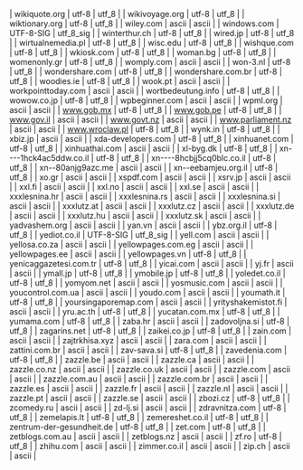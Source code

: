 | wikiquote.org | utf-8 | utf_8 |
| wikivoyage.org | utf-8 | utf_8 |
| wiktionary.org | utf-8 | utf_8 |
| wiley.com | ascii | ascii |
| windows.com | UTF-8-SIG | utf_8_sig |
| winterthur.ch | utf-8 | utf_8 |
| wired.jp | utf-8 | utf_8 |
| wirtualnemedia.pl | utf-8 | utf_8 |
| wisc.edu | utf-8 | utf_8 |
| wishque.com | utf-8 | utf_8 |
| wkiosk.com | utf-8 | utf_8 |
| woman.bg | utf-8 | utf_8 |
| womenonly.gr | utf-8 | utf_8 |
| womply.com | ascii | ascii |
| won-3.nl | utf-8 | utf_8 |
| wondershare.com | utf-8 | utf_8 |
| wondershare.com.br | utf-8 | utf_8 |
| woodies.ie | utf-8 | utf_8 |
| wook.pt | ascii | ascii |
| workpointtoday.com | ascii | ascii |
| wortbedeutung.info | utf-8 | utf_8 |
| wowow.co.jp | utf-8 | utf_8 |
| wpbeginner.com | ascii | ascii |
| wpml.org | ascii | ascii |
| www.gob.mx | utf-8 | utf_8 |
| www.gob.pe | utf-8 | utf_8 |
| www.gov.il | ascii | ascii |
| www.govt.nz | ascii | ascii |
| www.parliament.nz | ascii | ascii |
| www.wroclaw.pl | utf-8 | utf_8 |
| wynk.in | utf-8 | utf_8 |
| xbiz.jp | ascii | ascii |
| xda-developers.com | utf-8 | utf_8 |
| xinhuanet.com | utf-8 | utf_8 |
| xinhuathai.com | ascii | ascii |
| xl-byg.dk | utf-8 | utf_8 |
| xn----1hck4ac5ddw.co.il | utf-8 | utf_8 |
| xn----8hcbjj5cq0blc.co.il | utf-8 | utf_8 |
| xn--80anjg9azc.me | ascii | ascii |
| xn--eebamjeu.org.il | utf-8 | utf_8 |
| xo.gr | ascii | ascii |
| xspdf.com | ascii | ascii |
| xsrv.jp | ascii | ascii |
| xxl.fi | ascii | ascii |
| xxl.no | ascii | ascii |
| xxl.se | ascii | ascii |
| xxxlesnina.hr | ascii | ascii |
| xxxlesnina.rs | ascii | ascii |
| xxxlesnina.si | ascii | ascii |
| xxxlutz.at | ascii | ascii |
| xxxlutz.cz | ascii | ascii |
| xxxlutz.de | ascii | ascii |
| xxxlutz.hu | ascii | ascii |
| xxxlutz.sk | ascii | ascii |
| yadvashem.org | ascii | ascii |
| yan.vn | ascii | ascii |
| ybz.org.il | utf-8 | utf_8 |
| yediot.co.il | UTF-8-SIG | utf_8_sig |
| yell.com | ascii | ascii |
| yellosa.co.za | ascii | ascii |
| yellowpages.com.eg | ascii | ascii |
| yellowpages.ee | ascii | ascii |
| yellowpages.vn | utf-8 | utf_8 |
| yenicaggazetesi.com.tr | utf-8 | utf_8 |
| yicai.com | ascii | ascii |
| yj.fr | ascii | ascii |
| ymall.jp | utf-8 | utf_8 |
| ymobile.jp | utf-8 | utf_8 |
| yoledet.co.il | utf-8 | utf_8 |
| yomyom.net | ascii | ascii |
| yosmusic.com | ascii | ascii |
| youcontrol.com.ua | ascii | ascii |
| youdo.com | ascii | ascii |
| youmath.it | utf-8 | utf_8 |
| yoursingaporemap.com | ascii | ascii |
| yrityshakemistot.fi | ascii | ascii |
| yru.ac.th | utf-8 | utf_8 |
| yucatan.com.mx | utf-8 | utf_8 |
| yumama.com | utf-8 | utf_8 |
| zaba.hr | ascii | ascii |
| zadovoljna.si | utf-8 | utf_8 |
| zagarins.net | utf-8 | utf_8 |
| zaikei.co.jp | utf-8 | utf_8 |
| zain.com | ascii | ascii |
| zajtrkhisa.xyz | ascii | ascii |
| zara.com | ascii | ascii |
| zattini.com.br | ascii | ascii |
| zav-sava.si | utf-8 | utf_8 |
| zavedenia.com | utf-8 | utf_8 |
| zazzle.be | ascii | ascii |
| zazzle.ca | ascii | ascii |
| zazzle.co.nz | ascii | ascii |
| zazzle.co.uk | ascii | ascii |
| zazzle.com | ascii | ascii |
| zazzle.com.au | ascii | ascii |
| zazzle.com.br | ascii | ascii |
| zazzle.es | ascii | ascii |
| zazzle.fr | ascii | ascii |
| zazzle.nl | ascii | ascii |
| zazzle.pt | ascii | ascii |
| zazzle.se | ascii | ascii |
| zbozi.cz | utf-8 | utf_8 |
| zcomedy.ru | ascii | ascii |
| zd-lj.si | ascii | ascii |
| zdravnitza.com | utf-8 | utf_8 |
| zemelapis.lt | utf-8 | utf_8 |
| zemereshet.co.il | utf-8 | utf_8 |
| zentrum-der-gesundheit.de | utf-8 | utf_8 |
| zet.com | utf-8 | utf_8 |
| zetblogs.com.au | ascii | ascii |
| zetblogs.nz | ascii | ascii |
| zf.ro | utf-8 | utf_8 |
| zhihu.com | ascii | ascii |
| zimmer.co.il | ascii | ascii |
| zip.ch | ascii | ascii |
